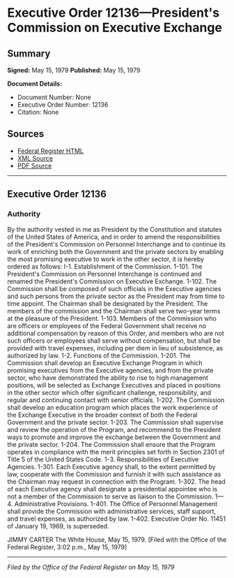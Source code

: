 # Executive Order 12136—President's Commission on Executive Exchange

## Summary

**Signed:** May 15, 1979
**Published:** May 15, 1979

**Document Details:**
- Document Number: None
- Executive Order Number: 12136
- Citation: None

## Sources
- [Federal Register HTML](https://www.presidency.ucsb.edu/documents/executive-order-12136-presidents-commission-executive-exchange)
- [XML Source](None)
- [PDF Source](None)

---

## Executive Order 12136

### Authority

By the authority vested in me as President by the Constitution and statutes of the United States of America, and in order to amend the responsibilities of the President's Commission on Personnel Interchange and to continue its work of enriching both the Government and the private sectors by enabling the most promising executive to work in the other sector, it is hereby ordered as follows:
I-1. Establishment of the Commission.
1-101. The President's Commission on Personnel Interchange is continued and renamed the President's Commission on Executive Exchange.
1-102. The Commission shall be composed of such officials in the Executive agencies and such persons from the private sector as the President may from time to time appoint. The Chairman shall be designated by the President. The members of the commission and the Chairman shall serve two-year terms at the pleasure of the President.
1-103. Members of the Commission who are officers or employees of the Federal Government shall receive no additional compensation by reason of this Order, and members who are not such officers or employees shall serve without compensation, but shall be provided with travel expenses, including per diem in lieu of subsistence, as authorized by law.
1-2. Functions of the Commission.
1-201. The Commission shall develop an Executive Exchange Program in which promising executives from the Executive agencies, and from the private sector, who have demonstrated the ability to rise to high management positions, will be selected as Exchange Executives and placed in positions in the other sector which offer significant challenge, responsibility, and regular and continuing contact with senior officials.
1-202. The Commission shall develop an education program which places the work experience of the Exchange Executive in the broader context of both the Federal Government and the private sector.
1-203. The Commission shall supervise and review the operation of the Program, and recommend to the President ways to promote and improve the exchange between the Government and the private sector.
1-204. The Commission shall ensure that the Program operates in compliance with the merit principles set forth in Section 2301 of Title 5 of the United States Code.
1-3. Responsibilities of Executive Agencies.
1-301. Each Executive agency shall, to the extent permitted by law, cooperate with the Commission and furnish it with such assistance as the Chairman may request in connection with the Program.
1-302. The head of each Executive agency shall designate a presidential appointee who is not a member of the Commission to serve as liaison to the Commission.
1—4. Administrative Provisions.
1-401. The Office of Personnel Management shall provide the Commission with administrative services, staff support, and travel expenses, as authorized by law.
1-402. Executive Order No. 11451 of January 19, 1969, is superseded.

JIMMY CARTER
The White House, May 15, 1979.
[Filed with the Office of the Federal Register, 3:02 p.m., May 15, 1979]

---

*Filed by the Office of the Federal Register on May 15, 1979*
